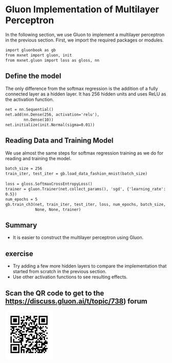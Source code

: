 # Gluon Implementation of Multilayer Perceptron

In the following section, we use Gluon to implement a multilayer perceptron in the previous section.  First, we import the required packages or modules.

```{.python .input}
import gluonbook as gb
from mxnet import gluon, init
from mxnet.gluon import loss as gloss, nn
```

## Define the model

The only difference from the softmax regression is the addition of a fully connected layer as a hidden layer.  It has 256 hidden units and uses ReLU as the activation function.

```{.python .input  n=5}
net = nn.Sequential()
net.add(nn.Dense(256, activation='relu'),
        nn.Dense(10))
net.initialize(init.Normal(sigma=0.01))
```

## Reading Data and Training Model

We use almost the same steps for softmax regression training as we do for reading and training the model.  

```{.python .input  n=6}
batch_size = 256
train_iter, test_iter = gb.load_data_fashion_mnist(batch_size)

loss = gloss.SoftmaxCrossEntropyLoss()
trainer = gluon.Trainer(net.collect_params(), 'sgd', {'learning_rate': 0.5})
num_epochs = 5
gb.train_ch3(net, train_iter, test_iter, loss, num_epochs, batch_size,
             None, None, trainer)
```

## Summary

* It is easier to construct the multilayer perceptron using Gluon. 

## exercise

* Try adding a few more hidden layers to compare the implementation that started from scratch in the previous section.  
* Use other activation functions to see resulting effects. 

## Scan the QR code to get to the  https://discuss.gluon.ai/t/topic/738) forum

![](../img/qr_mlp-gluon.svg)
